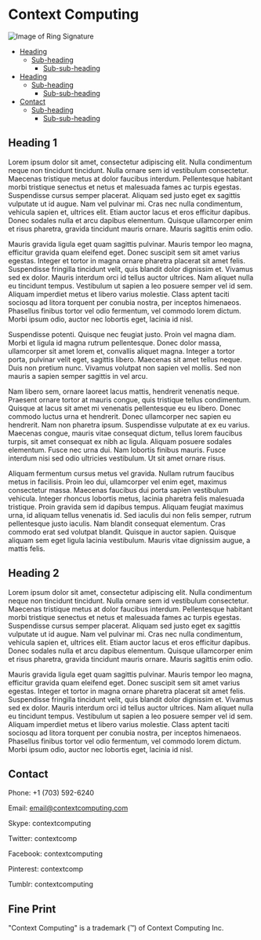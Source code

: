 # Context Computing

![Image of Ring Signature](https://upload.wikimedia.org/wikipedia/commons/3/34/Ring-signature.svg)

- [Heading](#heading-1)
  * [Sub-heading](#sub-heading-1)
    + [Sub-sub-heading](#sub-sub-heading-1)
- [Heading](#heading-2)
  * [Sub-heading](#sub-heading-2)
    + [Sub-sub-heading](#sub-sub-heading-2)
- [Contact](#contact)
  * [Sub-heading](#sub-heading)
    + [Sub-sub-heading](#sub-sub-heading)

## Heading 1

Lorem ipsum dolor sit amet, consectetur adipiscing elit. Nulla condimentum neque non tincidunt tincidunt. Nulla ornare sem id vestibulum consectetur. Maecenas tristique metus at dolor faucibus interdum. Pellentesque habitant morbi tristique senectus et netus et malesuada fames ac turpis egestas. Suspendisse cursus semper placerat. Aliquam sed justo eget ex sagittis vulputate ut id augue. Nam vel pulvinar mi. Cras nec nulla condimentum, vehicula sapien et, ultrices elit. Etiam auctor lacus et eros efficitur dapibus. Donec sodales nulla et arcu dapibus elementum. Quisque ullamcorper enim et risus pharetra, gravida tincidunt mauris ornare. Mauris sagittis enim odio.

Mauris gravida ligula eget quam sagittis pulvinar. Mauris tempor leo magna, efficitur gravida quam eleifend eget. Donec suscipit sem sit amet varius egestas. Integer et tortor in magna ornare pharetra placerat sit amet felis. Suspendisse fringilla tincidunt velit, quis blandit dolor dignissim et. Vivamus sed ex dolor. Mauris interdum orci id tellus auctor ultrices. Nam aliquet nulla eu tincidunt tempus. Vestibulum ut sapien a leo posuere semper vel id sem. Aliquam imperdiet metus et libero varius molestie. Class aptent taciti sociosqu ad litora torquent per conubia nostra, per inceptos himenaeos. Phasellus finibus tortor vel odio fermentum, vel commodo lorem dictum. Morbi ipsum odio, auctor nec lobortis eget, lacinia id nisl.

Suspendisse potenti. Quisque nec feugiat justo. Proin vel magna diam. Morbi et ligula id magna rutrum pellentesque. Donec dolor massa, ullamcorper sit amet lorem et, convallis aliquet magna. Integer a tortor porta, pulvinar velit eget, sagittis libero. Maecenas sit amet tellus neque. Duis non pretium nunc. Vivamus volutpat non sapien vel mollis. Sed non mauris a sapien semper sagittis in vel arcu.

Nam libero sem, ornare laoreet lacus mattis, hendrerit venenatis neque. Praesent ornare tortor at mauris congue, quis tristique tellus condimentum. Quisque at lacus sit amet mi venenatis pellentesque eu eu libero. Donec commodo luctus urna et hendrerit. Donec ullamcorper nec sapien eu hendrerit. Nam non pharetra ipsum. Suspendisse vulputate at ex eu varius. Maecenas congue, mauris vitae consequat dictum, tellus lorem faucibus turpis, sit amet consequat ex nibh ac ligula. Aliquam posuere sodales elementum. Fusce nec urna dui. Nam lobortis finibus mauris. Fusce interdum nisi sed odio ultricies vestibulum. Ut sit amet ornare risus.

Aliquam fermentum cursus metus vel gravida. Nullam rutrum faucibus metus in facilisis. Proin leo dui, ullamcorper vel enim eget, maximus consectetur massa. Maecenas faucibus dui porta sapien vestibulum vehicula. Integer rhoncus lobortis metus, lacinia pharetra felis malesuada tristique. Proin gravida sem id dapibus tempus. Aliquam feugiat maximus urna, id aliquam tellus venenatis id. Sed iaculis dui non felis semper, rutrum pellentesque justo iaculis. Nam blandit consequat elementum. Cras commodo erat sed volutpat blandit. Quisque in auctor sapien. Quisque aliquam sem eget ligula lacinia vestibulum. Mauris vitae dignissim augue, a mattis felis.

## Heading 2

Lorem ipsum dolor sit amet, consectetur adipiscing elit. Nulla condimentum neque non tincidunt tincidunt. Nulla ornare sem id vestibulum consectetur. Maecenas tristique metus at dolor faucibus interdum. Pellentesque habitant morbi tristique senectus et netus et malesuada fames ac turpis egestas. Suspendisse cursus semper placerat. Aliquam sed justo eget ex sagittis vulputate ut id augue. Nam vel pulvinar mi. Cras nec nulla condimentum, vehicula sapien et, ultrices elit. Etiam auctor lacus et eros efficitur dapibus. Donec sodales nulla et arcu dapibus elementum. Quisque ullamcorper enim et risus pharetra, gravida tincidunt mauris ornare. Mauris sagittis enim odio.

Mauris gravida ligula eget quam sagittis pulvinar. Mauris tempor leo magna, efficitur gravida quam eleifend eget. Donec suscipit sem sit amet varius egestas. Integer et tortor in magna ornare pharetra placerat sit amet felis. Suspendisse fringilla tincidunt velit, quis blandit dolor dignissim et. Vivamus sed ex dolor. Mauris interdum orci id tellus auctor ultrices. Nam aliquet nulla eu tincidunt tempus. Vestibulum ut sapien a leo posuere semper vel id sem. Aliquam imperdiet metus et libero varius molestie. Class aptent taciti sociosqu ad litora torquent per conubia nostra, per inceptos himenaeos. Phasellus finibus tortor vel odio fermentum, vel commodo lorem dictum. Morbi ipsum odio, auctor nec lobortis eget, lacinia id nisl.

## Contact
Phone: +1 (703) 592-6240

Email: email@contextcomputing.com

Skype: contextcomputing

Twitter: contextcomp

Facebook: contextcomputing

Pinterest: contextcomp

Tumblr: contextcomputing

## Fine Print

"Context Computing" is a trademark (™) of Context Computing Inc.
